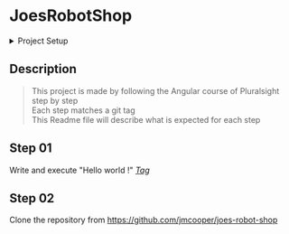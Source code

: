 # JoesRobotShop

<details>
<summary>Project Setup</summary>

This project was generated with [Angular CLI](https://github.com/angular/angular-cli) version 16.0.0.

## Development server

Run `ng serve` for a dev server. Navigate to `http://localhost:4200/`. The application will automatically reload if you change any of the source files.

## Code scaffolding

Run `ng generate component component-name` to generate a new component. You can also use `ng generate directive|pipe|service|class|guard|interface|enum|module`.

## Build

Run `ng build` to build the project. The build artifacts will be stored in the `dist/` directory.

## Running unit tests

Run `ng test` to execute the unit tests via [Karma](https://karma-runner.github.io).

## Running end-to-end tests

Run `ng e2e` to execute the end-to-end tests via a platform of your choice. To use this command, you need to first add a package that implements end-to-end testing capabilities.

## Further help

To get more help on the Angular CLI use `ng help` or go check out the [Angular CLI Overview and Command Reference](https://angular.io/cli) page.

</details>

## Description

> This project is made by following the Angular course of Pluralsight step by step\
> Each step matches a git tag\
> This Readme file will describe what is expected for each step

## Step 01

Write and execute "Hello world !"
_[Tag](https://github.com/EwenLeFloch/Angular/releases/tag/step-01)_

## Step 02

Clone the repository from https://github.com/jmcooper/joes-robot-shop
